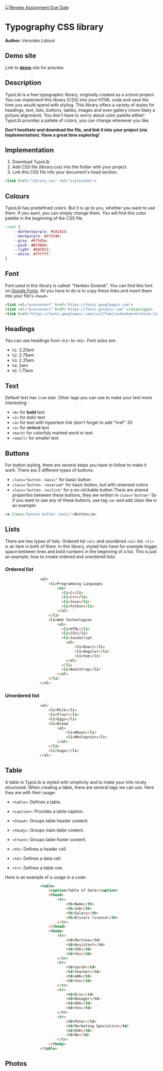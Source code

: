 [![Review Assignment Due Date](https://classroom.github.com/assets/deadline-readme-button-24ddc0f5d75046c5622901739e7c5dd533143b0c8e959d652212380cedb1ea36.svg)](https://classroom.github.com/a/zprwltzm)
# Typography CSS library
**Author:** *Veronika Látová*
## Demo site
Link to **[demo](https://pslib-cz.github.io/2023-l4-web-typographic-library-VeronikaLatova/)** site for preview.
## Description
TypoLib is a free typographic library, originally created as a school project.
You can implement this library (CSS) into your HTML code and save the time you would spend with styling. This library offers a variety of styles for headings, text, lists, buttons, tables, images and even gallery (more likely a picture alignment). You don't have to worry about color palette either! TypoLib provides a pallete of colors, you can change whenever you like.

**Don't hestitate and download the file, and link it into your project (via Implementation).
Have a great time exploring!**
## Implementation
1. Download TypoLib
2. Add CSS file (library.css) into the folder with your project
3. Link this CSS file into your document's head section.
```html
<link href="library.css" rel="stylesheet">
```
## Colours
TypoLib has predefined colors. But it is up to you, whether you want to use them. If you want, you can simply change them. You will find this color palette in the beginning of the CSS file.
```css
:root {
    --darkestpurple: #1A1423;
    --darkpurple: #372549;
    --gray: #5f5d5e;
    --pink: #B75D69;
    --light: #EACDC2;
    --white: #ffffff;
}
```
## Font
Font used in this library is called: "Hanken Grotesk". You can find this font on [Google Fonts](https://fonts.google.com/). All you have to do is to copy these links and insert them into your file's `<head>`
```html
<link rel="preconnect" href="https://fonts.googleapis.com">
<link rel="preconnect" href="https://fonts.gstatic.com" crossorigin>
<link href="https://fonts.googleapis.com/css2?family=Hanken+Grotesk:ital,wght@0,400;0,700;1,400&display=swap" rel="stylesheet">
```
## Headings
You can use headings from `<h1>` to `<h5>`. Font sizes are:
* `h1`: 3.25em
* `h2`: 2.75em
* `h3`: 2.25em
* `h4`: 2em
* `h5`: 1.75em
## Text
Default text has `1rem` size. Other tags you can use to make your text more interesting:
- `<b>` for **bold** text
- `<i>` for *italic* text
- `<a>` for text with hypertext link (don't forget to add "href" :D)
- `<s>` for ~~striked~~ text
- `<mark>` for colorfuly marked word or text
- `<small>` for smaller text
## Buttons
For button styling, there are several steps you have to follow to make it work.
There are 3 different types of buttons:
- `class="button--basic"` for basic button
- `class="button--reversed"` for basic button, but with reversed colors
- `class="button--noclick"` for a no-clickable button
There are shared properties between these buttons, they are written in `class="button"`
So if you want to use any of these buttons, use tag `<a>` and add class like in an example:
```html
<a class="button button--basic">Button</a>
```
## Lists
There are two types of lists. Ordered list `<ol>` and unordered `<ul>` list. `<li>` is an item in both of them. In this library, styled lists have for example bigger space between lines and bold numbers in the beginning of a list.
This is just an example, how to create ordered and unordered lists:
### Ordered list
```html
                <ol>
                    <li>Programming Languages
                        <ol>
                          <li>C</li>
                          <li>C++</li>
                          <li>Java</li>
                          <li>Python</li>
                        </ol>
                    </li>
                    <li>Web Technologies
                        <ol>
                          <li>HTML</li>
                          <li>CSS</li>
                          <li>JavaScript
                            <ol>
                                <li>React</li>
                                <li>Angular</li>
                                <li>Vue</li>
                            </ol>
                          </li>
                          <li>Bootstrap</li>
                        </ol>
                    </li>
                </ol>
```
### Unordered list
```html
                <ul>
                    <li>Milk</li>
                    <li>Flour</li>
                    <li>Eggs</li>
                    <li>Bread
                        <ul>
                            <li>Wheat</li>
                            <li>Wholegrain</li>
                        </ul>
                    </li>
                    <li>Sugar</li>
                </ul>
```
## Table
A table in TypoLib is styled with simplicity and to make your info nicely structured.
When creating a table, there are several tags we can use. Here they are with their usage:
- `<table>`: Defines a table.
   
- `<caption>`: Provides a table caption.

- `<thead>`: Groups table header content.

- `<tbody>`: Groups main table content.

- `<tfoot>`: Groups table footer content.

- `<th>`: Defines a header cell.

- `<td>`: Defines a data cell.

- `<tr>`: Defines a table row.

Here is an example of a usage in a code:
```html
                <table>
                    <caption>Table of data</caption>
                    <thead>
                        <tr>
                            <th>Name</th>
                            <th>Job</th>
                            <th>Salary</th>
                            <th>Drivers licence</th>
                        </tr>
                    </thead>
                    <tbody>
                        <tr>
                            <td>Martina</td>
                            <td>Assistant</td>
                            <td>35K</td>
                            <td>Yes</td>
                        </tr>
                        <tr>
                            <td>Sarah</td>
                            <td>Teacher</td>
                            <td>40K</td>
                            <td>Yes</td>
                        </tr>
                        <tr>
                            <td>Eric</td>
                            <td>Manager</td>
                            <td>85K</td>
                            <td>Yes</td>
                        </tr>
                        <tr>
                            <td>Peter</td>
                            <td>Marketing Specialist</td>
                            <td>65K</td>
                            <td>No</td>
                        </tr>
                    </tbody>
                </table>
```
## Photos
